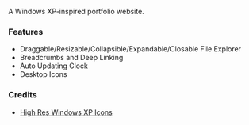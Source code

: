 A Windows XP-inspired portfolio website.

### Features

- Draggable/Resizable/Collapsible/Expandable/Closable File Explorer
- Breadcrumbs and Deep Linking
- Auto Updating Clock
- Desktop Icons

### Credits

- [High Res Windows XP Icons](https://github.com/marchmountain/-Windows-XP-High-Resolution-Icon-Pack/tree/01)
